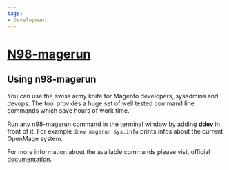 ```yaml
---
tags:
- Development
---
```


# [N98-magerun](https://github.com/netz98/n98-magerun)

## Using n98-magerun

You can use the swiss army knife for Magento developers, sysadmins and devops. The tool provides a huge set of well tested command line commands which save hours of work time.

Run any n98-magerun command in the terminal window by adding **ddev** in front of it. For example `ddev magerun sys:info` prints infos about the current OpenMage system.

For more information about the available commands please visit official [documentation](https://n98-magerun.readthedocs.io/en/latest/index.html).

